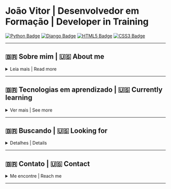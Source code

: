 # João Vitor | Desenvolvedor em Formação | Developer in Training

[![Python Badge](https://img.shields.io/badge/Python-3776AB?style=for-the-badge&logo=python&logoColor=white)](https://www.python.org/)
[![Django Badge](https://img.shields.io/badge/Django-092E20?style=for-the-badge&logo=django&logoColor=white)](https://www.djangoproject.com/)
[![HTML5 Badge](https://img.shields.io/badge/HTML5-E34F26?style=for-the-badge&logo=html5&logoColor=white)](https://developer.mozilla.org/en-US/docs/Web/HTML)
[![CSS3 Badge](https://img.shields.io/badge/CSS3-1572B6?style=for-the-badge&logo=css3&logoColor=white)](https://developer.mozilla.org/en-US/docs/Web/CSS)

---

## 🇧🇷 Sobre mim | 🇺🇸 About me

<details>
<summary>Leia mais | Read more</summary>

- Estudante de Desenvolvimento de Sistemas | Systems Development student.
- Focado em Desenvolvimento Web e APIs | Focused on Web Development and APIs.
- Atualmente aprendendo Python, Django e boas práticas de programação | Currently learning Python, Django and best programming practices.
- Apaixonado por tecnologia, inovação e backend | Passionate about technology, innovation, and backend development.
- Aberto a colaborações e projetos desafiadores | Open to collaborations and challenging projects.

</details>

---

## 🇧🇷 Tecnologias em aprendizado | 🇺🇸 Currently learning

<details>
<summary>Ver mais | See more</summary>

- Python
- Django
- HTML5
- CSS3
- JavaScript básico | Basic JavaScript

</details>

---

## 🇧🇷 Buscando | 🇺🇸 Looking for

<details>
<summary>Detalhes | Details</summary>

- Estágio ou projetos de desenvolvimento web | Internship or web development projects.
- Crescimento contínuo como desenvolvedor backend | Continuous growth as a backend developer.

</details>

---

## 🇧🇷 Contato | 🇺🇸 Contact

<details>
<summary>Me encontre | Reach me</summary>

- **Email:** jvitor.infoassistent1@gmail.com
- **LinkedIn:** https://linkedin.com/in/joão-vitor-a76b73268
- **Lattes:** https://lattes.cnpq.br/5446082466618145

</details>

---

